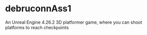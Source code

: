 # debruconnAss1
An Unreal Engine 4.26.2 3D platformer game, where you can shoot platforms to reach checkpoints
